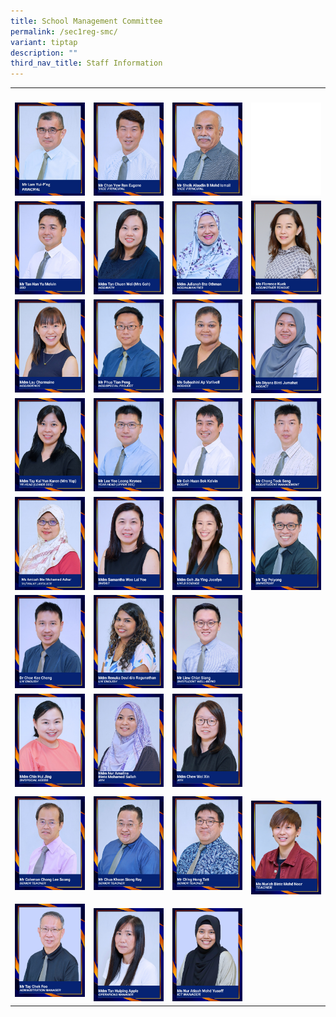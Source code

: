 ```yaml
---
title: School Management Committee
permalink: /sec1reg-smc/
variant: tiptap
description: ""
third_nav_title: Staff Information
---
```

<table><tbody><tr><th rowspan="1" colspan="1"><p></p></th><th rowspan="1" colspan="1"><p></p></th><th rowspan="1" colspan="1"><p></p></th><th rowspan="1" colspan="1"><p></p></th></tr><tr><td rowspan="1" colspan="1"><div class="isomer-image-wrapper"><img style="width: 100%" height="auto" width="100%" alt="" src="/images/2MRLAM.jpg"></div></td><td rowspan="1" colspan="1"><div class="isomer-image-wrapper"><img style="width: 100%" height="auto" width="100%" alt="" src="/images/mr%20chan%20yew%20ren%20eugene.jpg"></div></td><td rowspan="1" colspan="1"><div class="isomer-image-wrapper"><img style="width: 100%" height="auto" width="100%" alt="" src="/images/mr%20sheik%20alaudin%20b%20mohd%20ismail.jpg"></div></td><td rowspan="1" colspan="1"><div class="isomer-image-wrapper"><img style="width: 100%" height="auto" width="100%" alt="" src="/images/blankblank.jpg"></div></td></tr><tr><td rowspan="1" colspan="1"><div class="isomer-image-wrapper"><img style="width: 100%" height="auto" width="100%" alt="" src="/images/10%20mr%20tan%20han%20yu%20melvin.jpg"></div></td><td rowspan="1" colspan="1"><div class="isomer-image-wrapper"><img style="width: 100%" height="auto" width="100%" alt="" src="/images/09%20mdm%20tan%20chuen%20wei%20(mrs%20goh).jpg"></div></td><td rowspan="1" colspan="1"><div class="isomer-image-wrapper"><img style="width: 100%" height="auto" width="100%" alt="" src="/images/04%20mdm%20julianah%20bte%20othman.jpg"></div></td><td rowspan="1" colspan="1"><div class="isomer-image-wrapper"><img style="width: 100%" height="auto" width="100%" alt="" src="/images/ms%20florence%20kuek.jpg"></div></td></tr><tr><td rowspan="1" colspan="1"><div class="isomer-image-wrapper"><img style="width: 100%" height="auto" width="100%" alt="" src="/images/05%20mdm%20lau%20charmaine.jpg"></div></td><td rowspan="1" colspan="1"><div class="isomer-image-wrapper"><img style="width: 100%" height="auto" width="100%" alt="" src="/images/07%20mr%20phua%20tian%20peng.jpg"></div></td><td rowspan="1" colspan="1"><div class="isomer-image-wrapper"><img style="width: 100%" height="auto" width="100%" alt="" src="/images/08%20ms%20subashini%20ap%20varlivell08.jpg"></div></td><td rowspan="1" colspan="1"><div class="isomer-image-wrapper"><img style="width: 100%" height="auto" width="100%" alt="" src="/images/02%20ms%20diyana%20binti%20jumahat.jpg"></div></td></tr><tr><td rowspan="1" colspan="1"><div class="isomer-image-wrapper"><img style="width: 100%" height="auto" width="100%" alt="" src="/images/11%20mdm%20tay%20kai%20yun%20karen%20(mrs%20yap).jpg"></div></td><td rowspan="1" colspan="1"><div class="isomer-image-wrapper"><img style="width: 100%" height="auto" width="100%" alt="" src="/images/06%20mr%20lee%20yee%20leong%20keynes.jpg"></div></td><td rowspan="1" colspan="1"><div class="isomer-image-wrapper"><img style="width: 100%" height="auto" width="100%" alt="" src="/images/03%20mr%20goh%20huan%20bok%20kelvin.jpg"></div></td><td rowspan="1" colspan="1"><div class="isomer-image-wrapper"><img style="width: 100%" height="auto" width="100%" alt="" src="/images/01%20mr%20chong%20teck%20seng.jpg"></div></td></tr><tr><td rowspan="1" colspan="1"><div class="isomer-image-wrapper"><img style="width: 100%" height="auto" width="100%" alt="" src="/images/amizah%20sh%20ml.jpg"></div></td><td rowspan="1" colspan="1"><div class="isomer-image-wrapper"><img style="width: 100%" height="auto" width="100%" alt="" src="/images/21%20mdm%20samantha%20woo%20lai%20yee.jpg"></div></td><td rowspan="1" colspan="1"><div class="isomer-image-wrapper"><img style="width: 100%" height="auto" width="100%" alt="" src="/images/17%20mdm%20goh%20jia%20ying%20jocelyn.jpg"></div></td><td rowspan="1" colspan="1"><div class="isomer-image-wrapper"><img style="width: 100%" height="auto" width="100%" alt="" src="/images/22%20mr%20tay%20peiyong.jpg"></div></td></tr><tr><td rowspan="1" colspan="1"><div class="isomer-image-wrapper"><img style="width: 100%" height="auto" width="100%" alt="" src="/images/16%20dr%20choe%20kee%20cheng.jpg"></div></td><td rowspan="1" colspan="1"><div class="isomer-image-wrapper"><img style="width: 100%" height="auto" width="100%" alt="" src="/images/20%20mdm%20renuka%20devi%20do%20ragunathan.jpg"></div></td><td rowspan="1" colspan="1"><div class="isomer-image-wrapper"><img style="width: 100%" height="auto" width="100%" alt="" src="/images/18%20mr%20liew%20chiat%20siang.jpg"></div></td><td rowspan="1" colspan="1"><p></p></td></tr><tr><td rowspan="1" colspan="1"><div class="isomer-image-wrapper"><img style="width: 100%" height="auto" width="100%" alt="" src="/images/15%20mdm%20chin%20hui%20jing.jpg"></div></td><td rowspan="1" colspan="1"><div class="isomer-image-wrapper"><img style="width: 100%" height="auto" width="100%" alt="" src="/images/19%20mdm%20nur%20amalina%20binte%20mohamed%20salleh.jpg"></div></td><td rowspan="1" colspan="1"><div class="isomer-image-wrapper"><img style="width: 100%" height="auto" width="100%" alt="" src="/images/14%20mdm%20chew%20wei%20xin.jpg"></div></td><td rowspan="1" colspan="1"><p></p></td></tr><tr><td rowspan="1" colspan="1"><div class="isomer-image-wrapper"><img style="width: 100%" height="auto" width="100%" alt="" src="/images/coleman%20chong.jpg"></div></td><td rowspan="1" colspan="1"><div class="isomer-image-wrapper"><img style="width: 100%" height="auto" width="100%" alt="" src="/images/ray%20chua.jpg"></div></td><td rowspan="1" colspan="1"><div class="isomer-image-wrapper"><img style="width: 100%" height="auto" width="100%" alt="" src="/images/hong%20tatt.jpg"></div></td><td rowspan="1" colspan="1"><p></p><div class="isomer-image-wrapper"><img style="width: 100%" height="auto" width="100%" alt="" src="/images/Ms_Nuriah_Binte_Mohd_Noor.jpg"></div></td></tr><tr><td rowspan="1" colspan="1"><div class="isomer-image-wrapper"><img style="width: 100%" height="auto" width="100%" alt="" src="/images/mr%20tay%20chek%20foo.jpg"></div></td><td rowspan="1" colspan="1"><p></p><div class="isomer-image-wrapper"><img style="width: 100%" height="auto" width="100%" alt="" src="/images/_Mdm_Tan_Huiping_Apple.jpg"></div></td><td rowspan="1" colspan="1"><p></p><div class="isomer-image-wrapper"><img style="width: 100%" height="auto" width="100%" alt="" src="/images/Ms_Nur_Atiqah_Mohd_Yusoff.jpg"></div></td><td rowspan="1" colspan="1"><p></p></td></tr></tbody></table><p></p>